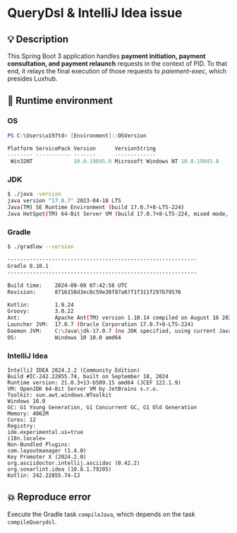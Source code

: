 # QueryDsl & IntelliJ Idea issue

## 💡 Description

This Spring Boot 3 application handles **payment initiation, payment consultation, and payment relaunch** requests in the context of PID.
To that end, it relays the final execution of those requests to _paiement-exec_, which presides Luxhub.

## 🚄 Runtime environment

### OS

```powershell
PS C:\Users\u197td> [Environment]::OSVersion

Platform ServicePack Version      VersionString
-------- ----------- -------      -------------
 Win32NT             10.0.19045.0 Microsoft Windows NT 10.0.19045.0
```

### JDK

```bash
$ ./java -version
java version "17.0.7" 2023-04-18 LTS
Java(TM) SE Runtime Environment (build 17.0.7+8-LTS-224)
Java HotSpot(TM) 64-Bit Server VM (build 17.0.7+8-LTS-224, mixed mode, sharing)
```

### Gradle

```bash
$ ./gradlew --version

------------------------------------------------------------
Gradle 8.10.1
------------------------------------------------------------

Build time:    2024-09-09 07:42:56 UTC
Revision:      8716158d3ec8c59e38f87a67f1f311f297b79576

Kotlin:        1.9.24
Groovy:        3.0.22
Ant:           Apache Ant(TM) version 1.10.14 compiled on August 16 2023
Launcher JVM:  17.0.7 (Oracle Corporation 17.0.7+8-LTS-224)
Daemon JVM:    C:\Java\jdk-17.0.7 (no JDK specified, using current Java home)
OS:            Windows 10 10.0 amd64
```


### IntelliJ Idea

```properties
IntelliJ IDEA 2024.2.2 (Community Edition)
Build #IC-242.22855.74, built on September 18, 2024
Runtime version: 21.0.3+13-b509.15 amd64 (JCEF 122.1.9)
VM: OpenJDK 64-Bit Server VM by JetBrains s.r.o.
Toolkit: sun.awt.windows.WToolkit
Windows 10.0
GC: G1 Young Generation, G1 Concurrent GC, G1 Old Generation
Memory: 4062M
Cores: 12
Registry:
ide.experimental.ui=true
i18n.locale=
Non-Bundled Plugins:
com.layoutmanager (1.4.0)
Key Promoter X (2024.2.0)
org.asciidoctor.intellij.asciidoc (0.42.2)
org.sonarlint.idea (10.8.1.79205)
Kotlin: 242.22855.74-IJ
```

## 💥 Reproduce error

Execute the Gradle task `compileJava`, which depends on the task `compileQuerydsl`.